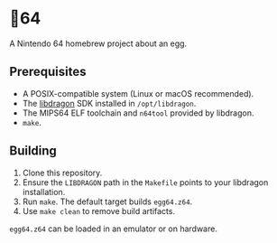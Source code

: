 # 🥚64

A Nintendo 64 homebrew project about an egg.

## Prerequisites

- A POSIX-compatible system (Linux or macOS recommended).
- The [libdragon](https://github.com/DragonMinded/libdragon) SDK installed in `/opt/libdragon`.
- The MIPS64 ELF toolchain and `n64tool` provided by libdragon.
- `make`.

## Building

1. Clone this repository.
2. Ensure the `LIBDRAGON` path in the `Makefile` points to your libdragon installation.
3. Run `make`. The default target builds `egg64.z64`.
4. Use `make clean` to remove build artifacts.

`egg64.z64` can be loaded in an emulator or on hardware.
